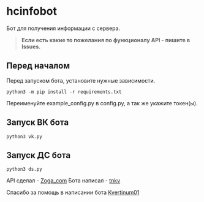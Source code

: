 # hcinfobot
Бот для получения информации с сервера.
> **Если есть какие то пожелания по функционалу API - пишите в Issues.**
## Перед началом
Перед запуском бота, установите нужные зависимости.
```shell
python3 -m pip install -r requirements.txt
```
Переименуйте example_config.py в config.py, а так же укажите токен(ы).
## Запуск ВК бота
```shell
python3 vk.py
```
## Запуск ДС бота
```shell
python3 ds.py
```

API сделал - [Zoga_com](https://github.com/zoga-com)
Бота написал - [tnkv](https://github.com/tnkv)

Спасибо за помощь в написании бота [Kvertinum01](https://github.com/Kvertinum01)
